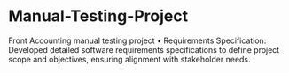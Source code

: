 # Manual-Testing-Project
Front Accounting manual testing project     • Requirements Specification: Developed detailed software requirements specifications to define  project scope and objectives, ensuring alignment with stakeholder needs. 
